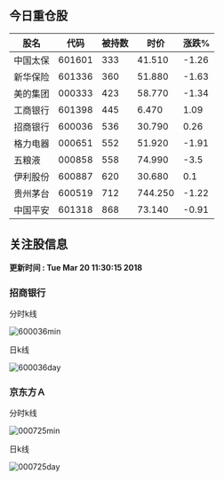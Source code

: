 
## 今日重仓股 

|股名|代码|被持数|时价|涨跌%|
|---|---|---|---|---|
|中国太保|601601|333|41.510|-1.26|
|新华保险|601336|360|51.880|-1.63|
|美的集团|000333|423|58.770|-1.34|
|工商银行|601398|445|6.470|1.09|
|招商银行|600036|536|30.790|0.26|
|格力电器|000651|552|51.920|-1.91|
|五粮液|000858|558|74.990|-3.5|
|伊利股份|600887|620|30.680|0.1|
|贵州茅台|600519|712|744.250|-1.22|
|中国平安|601318|868|73.140|-0.91|

## 关注股信息
**更新时间 : Tue Mar 20 11:30:15 2018**
### 招商银行 
分时k线

![600036min](http://image.sinajs.cn/newchart/min/n/sh600036.gif)

日k线

![600036day](http://image.sinajs.cn/newchart/daily/n/sh600036.gif)

### 京东方Ａ 
分时k线

![000725min](http://image.sinajs.cn/newchart/min/n/sz000725.gif)

日k线

![000725day](http://image.sinajs.cn/newchart/daily/n/sz000725.gif)
